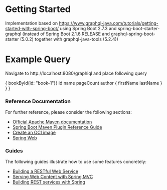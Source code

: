 # Getting Started
Implementation based on https://www.graphql-java.com/tutorials/getting-started-with-spring-boot/
using Spring Boot 2.7.3 and spring-boot-starter-graphql 
(instead of Spring Boot 2.1.6.RELEASE and graphql-spring-boot-starter (5.0.2) together with graphql-java-tools (5.2.4))

# Example Query
Navigate to http://localhost:8080/graphiql and place following query

{
    bookById(id: "book-1"){
        id
        name
        pageCount
        author {
            firstName
            lastName
        }
    }
}

### Reference Documentation
For further reference, please consider the following sections:

* [Official Apache Maven documentation](https://maven.apache.org/guides/index.html)
* [Spring Boot Maven Plugin Reference Guide](https://docs.spring.io/spring-boot/docs/2.7.3/maven-plugin/reference/html/)
* [Create an OCI image](https://docs.spring.io/spring-boot/docs/2.7.3/maven-plugin/reference/html/#build-image)
* [Spring Web](https://docs.spring.io/spring-boot/docs/2.7.3/reference/htmlsingle/#web)

### Guides
The following guides illustrate how to use some features concretely:

* [Building a RESTful Web Service](https://spring.io/guides/gs/rest-service/)
* [Serving Web Content with Spring MVC](https://spring.io/guides/gs/serving-web-content/)
* [Building REST services with Spring](https://spring.io/guides/tutorials/rest/)

